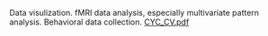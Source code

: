 Data visulization.
fMRI data analysis, especially multivariate pattern analysis.
Behavioral data collection.
[CYC_CV.pdf](https://github.com/opclavicle/opclavicle/files/10942783/CYC_CV.pdf)
